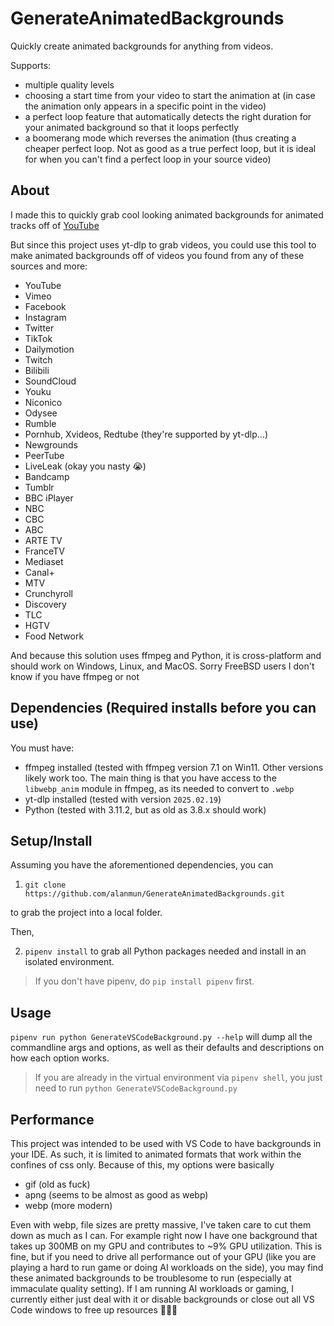# GenerateAnimatedBackgrounds
Quickly create animated backgrounds for anything from videos.

Supports:
- multiple quality levels
- choosing a start time from your video to start the animation at (in case the animation only appears in a specific point in the video)
- a perfect loop feature that automatically detects the right duration for your animated background so that it loops perfectly
- a boomerang mode which reverses the animation (thus creating a cheaper perfect loop. Not as good as a true perfect loop, but it is ideal for when you can't find a perfect loop in your source video)

## About

I made this to quickly grab cool looking animated backgrounds for animated tracks off of [YouTube](https://www.youtube.com/watch?v=rentoNxY6RA)

But since this project uses yt-dlp to grab videos, you could use this tool to make animated backgrounds off of videos you found from any of these sources and more:
- YouTube
- Vimeo
- Facebook
- Instagram
- Twitter
- TikTok
- Dailymotion
- Twitch
- Bilibili
- SoundCloud
- Youku
- Niconico
- Odysee
- Rumble
- Pornhub, Xvideos, Redtube (they're supported by yt-dlp...)
- Newgrounds
- PeerTube
- LiveLeak (okay you nasty 😭)
- Bandcamp
- Tumblr
- BBC iPlayer
- NBC
- CBC
- ABC
- ARTE TV
- FranceTV
- Mediaset
- Canal+
- MTV
- Crunchyroll
- Discovery
- TLC
- HGTV
- Food Network

And because this solution uses ffmpeg and Python, it is cross-platform and should work on Windows, Linux, and MacOS. Sorry FreeBSD users I don't know if you have ffmpeg or not


## Dependencies (Required installs before you can use)

You must have:
- ffmpeg installed (tested with ffmpeg version 7.1 on Win11. Other versions likely work too. The main thing is that you have access to the `libwebp_anim` module in ffmpeg, as its needed to convert to `.webp`
- yt-dlp installed (tested with version `2025.02.19`)
- Python (tested with 3.11.2, but as old as 3.8.x should work)

## Setup/Install

Assuming you have the aforementioned dependencies, you can

1. `git clone https://github.com/alanmun/GenerateAnimatedBackgrounds.git`

to grab the project into a local folder.

Then,

2. `pipenv install` to grab all Python packages needed and install in an isolated environment.

> If you don't have pipenv, do `pip install pipenv` first.

## Usage

`pipenv run python GenerateVSCodeBackground.py --help` will dump all the commandline args and options, as well as their defaults and descriptions on how each option works.

> If you are already in the virtual environment via `pipenv shell`, you just need to run `python GenerateVSCodeBackground.py`

## Performance

This project was intended to be used with VS Code to have backgrounds in your IDE. As such, it is limited to animated formats that work within the confines of css only. Because of this, my options were basically
- gif (old as fuck)
- apng (seems to be almost as good as webp)
- webp (more modern)

Even with webp, file sizes are pretty massive, I've taken care to cut them down as much as I can. For example right now I have one background that takes up 300MB on my GPU and contributes to ~9% GPU utilization. This is fine, but if you need to drive all performance out of your GPU (like you are playing a hard to run game or doing AI workloads on the side), you may find these animated backgrounds to be troublesome to run (especially at immaculate quality setting). If I am running AI workloads or gaming, I currently either just deal with it or disable backgrounds or close out all VS Code windows to free up resources 🤷🏻‍♂️
